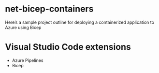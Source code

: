 # net-bicep-containers
Here’s a sample project outline for deploying a containerized application to Azure using Bicep

# Visual Studio Code extensions
- Azure Pipelines
- Bicep
